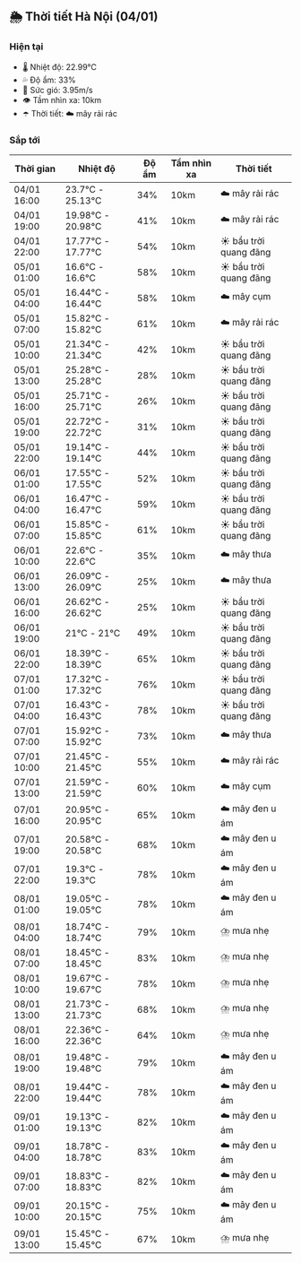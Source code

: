 ## 🌦️ Thời tiết Hà Nội (04/01)

### Hiện tại

- 🌡️ Nhiệt độ: 22.99℃
- 💦 Độ ẩm: 33%
- 💨 Sức gió: 3.95m/s
- 👁️ Tầm nhìn xa: 10km
- ☂️ Thời tiết: ☁️ mây rải rác

### Sắp tới

| Thời gian | Nhiệt độ | Độ ẩm | Tầm nhìn xa | Thời tiết |
| --- | --- | --- | --- | --- |
| 04/01 16:00 | 23.7℃ - 25.13℃ | 34% | 10km | ☁️ mây rải rác |
| 04/01 19:00 | 19.98℃ - 20.98℃ | 41% | 10km | ☁️ mây rải rác |
| 04/01 22:00 | 17.77℃ - 17.77℃ | 54% | 10km | ☀️ bầu trời quang đãng |
| 05/01 01:00 | 16.6℃ - 16.6℃ | 58% | 10km | ☀️ bầu trời quang đãng |
| 05/01 04:00 | 16.44℃ - 16.44℃ | 58% | 10km | ☁️ mây cụm |
| 05/01 07:00 | 15.82℃ - 15.82℃ | 61% | 10km | ☁️ mây rải rác |
| 05/01 10:00 | 21.34℃ - 21.34℃ | 42% | 10km | ☀️ bầu trời quang đãng |
| 05/01 13:00 | 25.28℃ - 25.28℃ | 28% | 10km | ☀️ bầu trời quang đãng |
| 05/01 16:00 | 25.71℃ - 25.71℃ | 26% | 10km | ☀️ bầu trời quang đãng |
| 05/01 19:00 | 22.72℃ - 22.72℃ | 31% | 10km | ☀️ bầu trời quang đãng |
| 05/01 22:00 | 19.14℃ - 19.14℃ | 44% | 10km | ☀️ bầu trời quang đãng |
| 06/01 01:00 | 17.55℃ - 17.55℃ | 52% | 10km | ☀️ bầu trời quang đãng |
| 06/01 04:00 | 16.47℃ - 16.47℃ | 59% | 10km | ☀️ bầu trời quang đãng |
| 06/01 07:00 | 15.85℃ - 15.85℃ | 61% | 10km | ☀️ bầu trời quang đãng |
| 06/01 10:00 | 22.6℃ - 22.6℃ | 35% | 10km | ☁️ mây thưa |
| 06/01 13:00 | 26.09℃ - 26.09℃ | 25% | 10km | ☁️ mây thưa |
| 06/01 16:00 | 26.62℃ - 26.62℃ | 25% | 10km | ☀️ bầu trời quang đãng |
| 06/01 19:00 | 21℃ - 21℃ | 49% | 10km | ☀️ bầu trời quang đãng |
| 06/01 22:00 | 18.39℃ - 18.39℃ | 65% | 10km | ☀️ bầu trời quang đãng |
| 07/01 01:00 | 17.32℃ - 17.32℃ | 76% | 10km | ☀️ bầu trời quang đãng |
| 07/01 04:00 | 16.43℃ - 16.43℃ | 78% | 10km | ☀️ bầu trời quang đãng |
| 07/01 07:00 | 15.92℃ - 15.92℃ | 73% | 10km | ☁️ mây thưa |
| 07/01 10:00 | 21.45℃ - 21.45℃ | 55% | 10km | ☁️ mây rải rác |
| 07/01 13:00 | 21.59℃ - 21.59℃ | 60% | 10km | ☁️ mây cụm |
| 07/01 16:00 | 20.95℃ - 20.95℃ | 65% | 10km | ☁️ mây đen u ám |
| 07/01 19:00 | 20.58℃ - 20.58℃ | 68% | 10km | ☁️ mây đen u ám |
| 07/01 22:00 | 19.3℃ - 19.3℃ | 78% | 10km | ☁️ mây đen u ám |
| 08/01 01:00 | 19.05℃ - 19.05℃ | 78% | 10km | ☁️ mây đen u ám |
| 08/01 04:00 | 18.74℃ - 18.74℃ | 79% | 10km | ⛈️ mưa nhẹ |
| 08/01 07:00 | 18.45℃ - 18.45℃ | 83% | 10km | ⛈️ mưa nhẹ |
| 08/01 10:00 | 19.67℃ - 19.67℃ | 78% | 10km | ⛈️ mưa nhẹ |
| 08/01 13:00 | 21.73℃ - 21.73℃ | 68% | 10km | ⛈️ mưa nhẹ |
| 08/01 16:00 | 22.36℃ - 22.36℃ | 64% | 10km | ⛈️ mưa nhẹ |
| 08/01 19:00 | 19.48℃ - 19.48℃ | 79% | 10km | ☁️ mây đen u ám |
| 08/01 22:00 | 19.44℃ - 19.44℃ | 78% | 10km | ☁️ mây đen u ám |
| 09/01 01:00 | 19.13℃ - 19.13℃ | 82% | 10km | ☁️ mây đen u ám |
| 09/01 04:00 | 18.78℃ - 18.78℃ | 83% | 10km | ☁️ mây đen u ám |
| 09/01 07:00 | 18.83℃ - 18.83℃ | 82% | 10km | ☁️ mây đen u ám |
| 09/01 10:00 | 20.15℃ - 20.15℃ | 75% | 10km | ☁️ mây đen u ám |
| 09/01 13:00 | 15.45℃ - 15.45℃ | 67% | 10km | ⛈️ mưa nhẹ |
